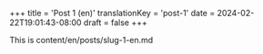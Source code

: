+++
title = 'Post 1 (en)'
translationKey = 'post-1'
date = 2024-02-22T19:01:43-08:00
draft = false
+++

This is content/en/posts/slug-1-en.md
